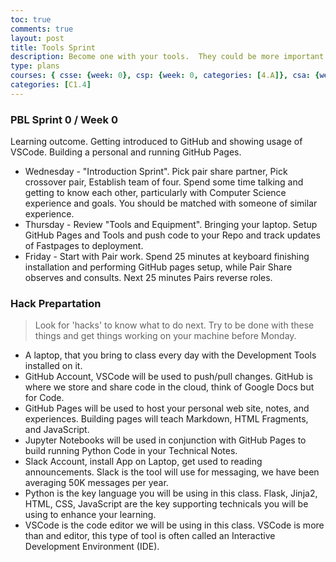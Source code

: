 ```yaml
---
toc: true
comments: true
layout: post
title: Tools Sprint
description: Become one with your tools.  They could be more important than code, code, code.
type: plans
courses: { csse: {week: 0}, csp: {week: 0, categories: [4.A]}, csa: {week: 0} }
categories: [C1.4]
---
```


### PBL Sprint 0 / Week 0
Learning outcome.  Getting introduced to GitHub and showing usage of VSCode.   Building a personal and running GitHub Pages.
- Wednesday - "Introduction Sprint".  Pick pair share partner, Pick crossover pair, Establish team of four.  Spend some time talking and getting to know each other, particularly with Computer Science experience and goals.  You should be matched with someone of similar experience.
- Thursday - Review "Tools and Equipment".  Bringing your laptop.  Setup GitHub Pages and Tools and push code to your Repo and track updates of Fastpages to deployment.
- Friday - Start with Pair work. Spend 25 minutes at keyboard finishing installation and performing GitHub pages setup, while Pair Share observes and consults.  Next 25 minutes Pairs reverse roles.


### Hack Prepartation
> Look for 'hacks' to know what to do next.  Try to be done with these things and get things working on your machine before Monday.
- A laptop, that you bring to class every day with the Development Tools installed on it.
- GitHub Account, VSCode will be used to push/pull changes. GitHub is where we store and share code in the cloud, think of Google Docs but for Code.
- GitHub Pages will be used to host your personal web site, notes, and experiences.  Building pages will teach Markdown, HTML Fragments, and JavaScript.
- Jupyter Notebooks will be used in conjunction with GitHub Pages to build running Python Code in your Technical Notes.
- Slack Account, install App on Laptop, get used to reading announcements. Slack is the tool will use for messaging, we have been averaging 50K messages per year.
- Python is the key language you will be using in this class.  Flask, Jinja2, HTML, CSS, JavaScript are the key supporting technicals you will be using to enhance your learning.
- VSCode is the code editor we will be using in this class.  VSCode is more than and editor, this type of tool is often called an Interactive Development Environment (IDE). 
